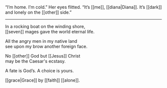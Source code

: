 “I’m home. I’m cold.” Her eyes flitted. “It’s [[me]], [[diana|Diana]]. It’s [[dark]] and lonely on the [[other]] side.”

* * *
In a rocking boat on the winding shore,  
[[seven]] mages gave the world eternal life.  
  
All the angry men in my native land  
see upon my brow another foreign face.  
  
No [[other]] God but [[Jesus]] Christ  
may be the Caesar's ecstasy.  
  
A fate is God’s. A choice is yours.

[[grace|Grace]] by [[faith]] [[alone]].